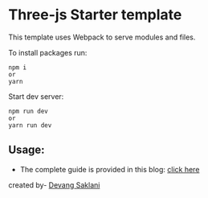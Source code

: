# Three-js Starter template

This template uses Webpack to serve modules and files.

To install packages run:
```
npm i  
or
yarn
```

Start dev server:
```
npm run dev
or 
yarn run dev
```


## Usage: 
 - The complete guide is provided in this blog: [click here](https://dev.to/devang/create-a-basic-3d-scene-with-three-js-19n5)




created by- [Devang Saklani](https://github.com/Devang47)
